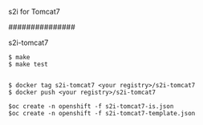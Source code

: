 s2i for Tomcat7

###############

s2i-tomcat7

	$ make
	$ make test


	$ docker tag s2i-tomcat7 <your registry>/s2i-tomcat7  
	$ docker push <your registry>/s2i-tomcat7

	$oc create -n openshift -f s2i-tomcat7-is.json
	$oc create -n openshift -f s2i-tomcat7-template.json
